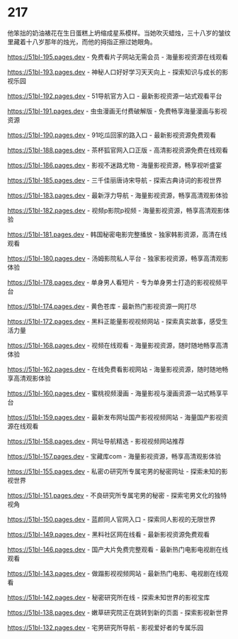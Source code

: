 # 217
他笨拙的奶油裱花在生日蛋糕上坍缩成星系模样。当她吹灭蜡烛，三十八岁的皱纹里藏着十八岁那年的烛光，而他的拇指正擦过她眼角。

https://51bl-195.pages.dev - 免费看片子网站无需会员 - 海量影视资源在线观看

https://51bl-193.pages.dev - 神秘人口好好学习天天向上 - 探索知识与成长的影视乐园

https://51bl-192.pages.dev - 51导航官方入口 - 最新影视资源一站式观看平台

https://51bl-191.pages.dev - 虫虫漫画无付费破解版 - 免费畅享海量漫画与影视资源

https://51bl-190.pages.dev - 91吃瓜回家的路入口 - 最新影视资源免费观看

https://51bl-188.pages.dev - 茶杯狐官网入口正版 - 高清影视资源免费在线观看

https://51bl-186.pages.dev - 影视不迷路尤物 - 海量影视资源，畅享视听盛宴

https://51bl-185.pages.dev - 三千佳丽唐诗宋导航 - 探索古典诗词的影视世界

https://51bl-183.pages.dev - 最新浮力导航 - 海量影视资源，畅享高清观影体验

https://51bl-182.pages.dev - 视频p影院p视频 - 海量影视资源，畅享高清观影体验

https://51bl-181.pages.dev - 韩国秘密电影完整播放 - 独家韩影资源，高清在线观看

https://51bl-180.pages.dev - 汤姆影院私人平台 - 独家影视资源，畅享高清观影体验

https://51bl-178.pages.dev - 单身男人看短片 - 专为单身男士打造的影视视频平台

https://51bl-174.pages.dev - 黄色苍库 - 最新热门影视资源一网打尽

https://51bl-172.pages.dev - 黑料正能量影视视频网站 - 探索真实故事，感受生活力量

https://51bl-168.pages.dev - 视频在线观看 - 海量影视资源，随时随地畅享高清体验

https://51bl-162.pages.dev - 在线免费看影视网站 - 海量影视资源，随时随地畅享高清观影体验

https://51bl-160.pages.dev - 蜜桃视频漫画 - 海量影视与漫画资源一站式畅享平台

https://51bl-159.pages.dev - 最新发布网址国产影视视频网站 - 海量国产影视资源在线观看

https://51bl-158.pages.dev - 网址导航精选 - 影视视频网站推荐

https://51bl-157.pages.dev - 宝藏库com - 海量影视资源，畅享高清观影体验

https://51bl-155.pages.dev - 私密の研究所专属宅男的秘密网址 - 探索未知的影视世界

https://51bl-151.pages.dev - 不良研究所专属宅男的秘密 - 探索宅男文化的独特视角

https://51bl-150.pages.dev - 蓝颜同人官网入口 - 探索同人影视的无限世界

https://51bl-149.pages.dev - 黑料社区网在线看 - 最新影视资源免费观看

https://51bl-146.pages.dev - 国产大片免费完整观看 - 最新热门电影电视剧在线观看

https://51bl-143.pages.dev - 做蹋影视视频网站 - 最新热门电影、电视剧在线观看

https://51bl-142.pages.dev - 秘密研究所在线 - 探索未知世界的影视宝库

https://51bl-138.pages.dev - 嫩草研究院正在跳转到新的页面 - 探索影视新世界

https://51bl-132.pages.dev - 宅男研究所导航 - 影视爱好者的专属乐园
